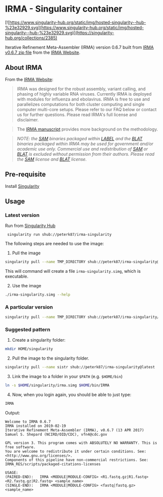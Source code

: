 # IRMA - Singularity container

[![https://www.singularity-hub.org/static/img/hosted-singularity--hub-%23e32929.svg](https://www.singularity-hub.org/static/img/hosted-singularity--hub-%23e32929.svg)](https://singularity-hub.org/collections/2385)

Iterative Refinement Meta-Assembler (IRMA) version 0.6.7 built from [IRMA v0.6.7 zip file] from the [IRMA Website].

## About IRMA

From the [IRMA Website]:

> IRMA was designed for the robust assembly, variant calling, and phasing of highly variable RNA viruses. Currently IRMA is deployed with modules for influenza and ebolavirus. IRMA is free to use and parallelizes computations for both cluster computing and single computer multi-core setups. Please refer to our FAQ below or contact us for further questions. Please read IRMA's full license and disclaimer.

> The [IRMA manuscript] provides more background on the methodology.

> *NOTE: the [SAM] binaries packaged within [LABEL] and the [BLAT] binaries packaged within IRMA may be used for government and/or academic use only. Commercial use and redistribution of [SAM] or [BLAT] is excluded without permission from their authors. Please read the [SAM] license and [BLAT] license.*

## Pre-requisite

Install [Singularity]

## Usage

### Latest version

Run from [Singularity Hub]
```
 singularity run shub://peterk87/irma-singularity
```


The following steps are needed to use the image:

1) Pull the image

```bash
singularity pull --name TMP_DIRECTORY shub://peterk87/irma-singularity@latest
```

This will command will create a file `irma-singularity.simg`, which is executable.

2) Use the image

```bash
./irma-singularity.simg --help
```

### A particular version

```bash
singularity pull --name TMP_DIRECTORY shub://peterk87/irma-singularity/@VERSION.NUMBER
```

### Suggested pattern

1) Create a singularity folder:

```bash
mkdir HOME/singularity
```

2) Pull the image to the singularity folder.

```bash
singularity pull --name sistr shub://peterk87/irma-singularity@latest
```

3) Link the image to a folder in your `$PATH` (e.g. `$HOME/bin`)

```bash
ln -s $HOME/singularity/irma.simg $HOME/bin/IRMA
```
4) Now, when you login again, you should be able to just type:

```bash
IRMA
```
Output:
```
Welcome to IRMA 0.6.7
IRMA installed on 2019-02-19
Iterative Refinement Meta-Assembler (IRMA), v0.6.7 (13 APR 2017)
Samuel S. Shepard (NCIRD/OID/CDC), vfn4@cdc.gov

GPL version 3. This program comes with ABSOLUTELY NO WARRANTY. This is free software.
You are welcome to redistribute it under certain conditions. See:  <http://www.gnu.org/licenses/>.
Components of this pipeline have non-commercial restrictions. See: IRMA_RES/scripts/packaged-citations-licenses

USAGE:
(PAIRED-END):   IRMA <MODULE|MODULE-CONFIG> <R1.fastq.gz|R1.fastq> <R2.fastq.gz|R2.fastq> <sample_name>
(SINGLE-END):   IRMA <MODULE|MODULE-CONFIG> <fastq|fastq.gz> <sample_name>
```



[Singularity]: https://www.sylabs.io/singularity/
[Singularity Hub]: https://singularity-hub.org/collections/2385/usage
[IRMA manuscript]: https://bmcgenomics.biomedcentral.com/articles/10.1186/s12864-016-3030-6
[IRMA Website]: https://wonder.cdc.gov/amd/flu/irma/
[IRMA v0.6.7 zip file]: https://wonder.cdc.gov/amd/flu/irma/flu-amd-201704.zip
[SAM]: https://www.ncbi.nlm.nih.gov/pubmed/9927713
[BLAT]: http://www.kentinformatics.com/products.html
[LABEL]: https://wonder.cdc.gov/amd/flu/label/
[SSW]: http://journals.plos.org/plosone/article?id=10.1371/journal.pone.0082138
[samtools]: http://www.htslib.org/
[GNU Parallel]: https://www.gnu.org/software/parallel/
[Shogun Toolbox]: http://shogun.ml/
